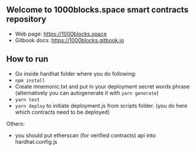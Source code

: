 ## Welcome to 1000blocks.space smart contracts repository

- Web page: https://1000blocks.space
- Gitbook docs: https://1000blocks.gitbook.io

## How to run
- Go inside hardhat folder where you do following:
- ```npm install```
- Create mnemonic.txt and put in your deployment secret words phrase (alternatively you can autogenerate it with ```yarn generate```)
- ```yarn test```
- ```yarn deploy``` to initiate deployment.js from scripts folder. (you do here which contracts need to be deployed)

Others:
- you should put etherscan (for verified contracts) api into hardhat.config.js

